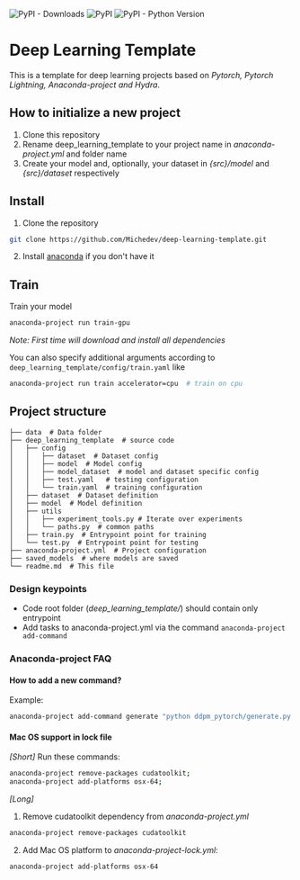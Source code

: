 ![PyPI - Downloads](https://img.shields.io/pypi/dm/vqvae)
![PyPI](https://img.shields.io/pypi/v/vqvae)
![PyPI - Python Version](https://img.shields.io/pypi/pyversions/vqvae)

# Deep Learning Template

This is a template for deep learning projects based on _Pytorch, Pytorch Lightning, Anaconda-project and Hydra_.

## How to initialize a new project

1. Clone this repository
2. Rename deep_learning_template to your project name in _anaconda-project.yml_ and folder name
3. Create your model and, optionally, your dataset in _{src}/model_ and _{src}/dataset_ respectively


## Install

1. Clone the repository

```bash
git clone https://github.com/Michedev/deep-learning-template.git
```

2. Install [anaconda](https://www.anaconda.com/) if you don't have it



## Train

Train your model

```bash
anaconda-project run train-gpu
```

_Note: First time will download and install all dependencies_

You can also specify additional arguments according to `deep_learning_template/config/train.yaml` like

```bash
anaconda-project run train accelerator=cpu  # train on cpu
```


## Project structure

    ├── data  # Data folder
    ├── deep_learning_template  # source code
    │   ├── config
    │   │   ├── dataset  # Dataset config
    │   │   ├── model  # Model config
    │   │   ├── model_dataset  # model and dataset specific config
    │   │   ├── test.yaml   # testing configuration
    │   │   └── train.yaml  # training configuration
    │   ├── dataset  # Dataset definition
    │   ├── model  # Model definition
    │   ├── utils
    │   │   ├── experiment_tools.py # Iterate over experiments
    │   │   └── paths.py  # common paths
    │   ├── train.py  # Entrypoint point for training
    │   └── test.py  # Entrypoint point for testing
    ├── anaconda-project.yml  # Project configuration
    ├── saved_models  # where models are saved
    └── readme.md  # This file

### Design keypoints
- Code root folder (_deep_learning_template/_) should contain only entrypoint
- Add tasks to anaconda-project.yml via the command `anaconda-project add-command`


### Anaconda-project FAQ

#### How to add a new command?
Example:
```bash
anaconda-project add-command generate "python ddpm_pytorch/generate.py
```
#### Mac OS support in lock file

_[Short]_ Run these commands:

```bash
anaconda-project remove-packages cudatoolkit;
anaconda-project add-platforms osx-64;
```

_[Long]_
1. Remove cudatoolkit dependency from _anaconda-project.yml_
```bash
anaconda-project remove-packages cudatoolkit
```
2. Add Mac OS platform to _anaconda-project-lock.yml_:
```bash
anaconda-project add-platforms osx-64
``` 
